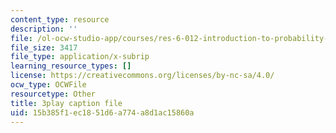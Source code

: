 ```yaml
---
content_type: resource
description: ''
file: /ol-ocw-studio-app/courses/res-6-012-introduction-to-probability-spring-2018/15b385f1ec1851d6a774a8d1ac15860a_7B3cDe39lwY.vtt
file_size: 3417
file_type: application/x-subrip
learning_resource_types: []
license: https://creativecommons.org/licenses/by-nc-sa/4.0/
ocw_type: OCWFile
resourcetype: Other
title: 3play caption file
uid: 15b385f1-ec18-51d6-a774-a8d1ac15860a
---
```

